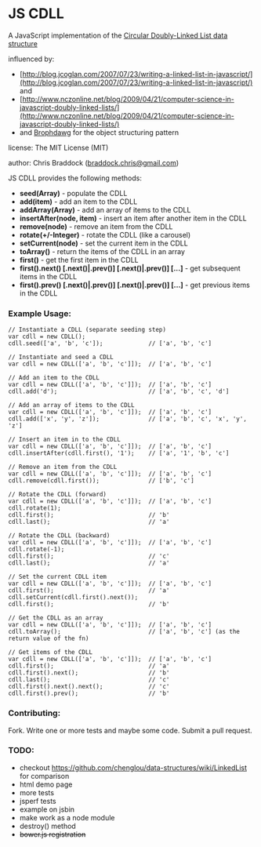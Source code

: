 JS CDLL
=======

A JavaScript implementation of the [Circular Doubly-Linked List data structure](http://en.wikipedia.org/wiki/Doubly_linked_list#Circular_doubly-linked_lists)

influenced by:

* [http://blog.jcoglan.com/2007/07/23/writing-a-linked-list-in-javascript/](http://blog.jcoglan.com/2007/07/23/writing-a-linked-list-in-javascript/) and
* [http://www.nczonline.net/blog/2009/04/21/computer-science-in-javascript-doubly-linked-lists/](http://www.nczonline.net/blog/2009/04/21/computer-science-in-javascript-doubly-linked-lists/)
* and [Brophdawg](https://github.com/brophdawg11) for the object structuring pattern

license: The MIT License (MIT)

author: Chris Braddock ([braddock.chris@gmail.com](mailto:braddock.chris@gmail.com))

JS CDLL provides the following methods:

* **seed(Array)** - populate the CDLL
* **add(item)** - add an item to the CDLL
* **addArray(Array)** - add an array of items to the CDLL
* **insertAfter(node, item)** - insert an item after another item in the CDLL
* **remove(node)** - remove an item from the CDLL
* **rotate(+/-Integer)** - rotate the CDLL (like a carousel)
* **setCurrent(node)** - set the current item in the CDLL
* **toArray()** - return the items of the CDLL in an array
* **first()** - get the first item in the CDLL
* **first().next() [.next()|.prev()] [.next()|.prev()] [...]** - get subsequent items in the CDLL
* **first().prev() [.next()|.prev()] [.next()|.prev()] [...]** - get previous items in the CDLL

### Example Usage:

    // Instantiate a CDLL (separate seeding step)
    var cdll = new CDLL();
    cdll.seed(['a', 'b', 'c']);             // ['a', 'b', 'c']

    // Instantiate and seed a CDLL
    var cdll = new CDLL(['a', 'b', 'c']]);  // ['a', 'b', 'c']

    // Add an item to the CDLL
    var cdll = new CDLL(['a', 'b', 'c']]);  // ['a', 'b', 'c']
    cdll.add('d');                          // ['a', 'b', 'c', 'd']

    // Add an array of items to the CDLL
    var cdll = new CDLL(['a', 'b', 'c']]);  // ['a', 'b', 'c']
    cdll.add(['x', 'y', 'z']);              // ['a', 'b', 'c', 'x', 'y', 'z']

    // Insert an item in to the CDLL
    var cdll = new CDLL(['a', 'b', 'c']]);  // ['a', 'b', 'c']
    cdll.insertAfter(cdll.first(), '1');    // ['a', '1', 'b', 'c']

    // Remove an item from the CDLL
    var cdll = new CDLL(['a', 'b', 'c']]);  // ['a', 'b', 'c']
    cdll.remove(cdll.first());              // ['b', 'c']

    // Rotate the CDLL (forward)
    var cdll = new CDLL(['a', 'b', 'c']]);  // ['a', 'b', 'c']
    cdll.rotate(1);
    cdll.first();                           // 'b'
    cdll.last();                            // 'a'

    // Rotate the CDLL (backward)
    var cdll = new CDLL(['a', 'b', 'c']]);  // ['a', 'b', 'c']
    cdll.rotate(-1);
    cdll.first();                           // 'c'
    cdll.last();                            // 'a'

    // Set the current CDLL item
    var cdll = new CDLL(['a', 'b', 'c']]);  // ['a', 'b', 'c']
    cdll.first();                           // 'a'
    cdll.setCurrent(cdll.first().next());
    cdll.first();                           // 'b'

    // Get the CDLL as an array
    var cdll = new CDLL(['a', 'b', 'c']]);  // ['a', 'b', 'c']
    cdll.toArray();                         // ['a', 'b', 'c'] (as the return value of the fn)

    // Get items of the CDLL
    var cdll = new CDLL(['a', 'b', 'c']]);  // ['a', 'b', 'c']
    cdll.first();                           // 'a'
    cdll.first().next();                    // 'b'
    cdll.last();                            // 'c'
    cdll.first().next().next();             // 'c'
    cdll.first().prev();                    // 'b'

### Contributing:

Fork. Write one or more tests and maybe some code. Submit a pull request.

### TODO:

* checkout https://github.com/chenglou/data-structures/wiki/LinkedList for comparison
* html demo page
* more tests
* jsperf tests
* example on jsbin
* make work as a node module
* destroy() method
* ~~bower.js registration~~
